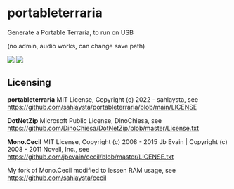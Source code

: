 # portableterraria

Generate a Portable Terraria, to run on USB

(no admin, audio works, can change save path)

<img src ="https://i.imgur.com/10hexwZ.png"/>
<img src ="https://i.imgur.com/X23GO2U.png"/>

## Licensing

<b>portableterraria</b> MIT License, Copyright (c) 2022 - sahlaysta, see https://github.com/sahlaysta/portableterraria/blob/main/LICENSE

<b>DotNetZip</b> Microsoft Public License, DinoChiesa, see https://github.com/DinoChiesa/DotNetZip/blob/master/License.txt

<b>Mono.Cecil</b> MIT License, Copyright (c) 2008 - 2015 Jb Evain | Copyright (c) 2008 - 2011 Novell, Inc., see https://github.com/jbevain/cecil/blob/master/LICENSE.txt

My fork of Mono.Cecil modified to lessen RAM usage, see https://github.com/sahlaysta/cecil

